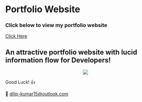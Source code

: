 # Portfolio Website

### Click below to view my portfolio website
[Click Here](https://dilip.kumar.github.io/)

## An attractive portfolio website with lucid information flow for Developers!


<p align="center"> 
  <kbd>
  	<a href="https://dilip.kumar.github.io/" target="_blank">
		<img src="image.pn"></img>
	</a>
  </kbd>
</p>

Good Luck! :+1: 

:e-mail: dilip-kumar15@outlook.com
